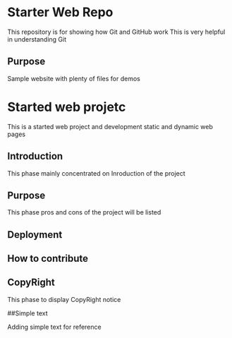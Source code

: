 # Starter Web Repo

This repository is for showing how Git and GitHub work
This is very helpful in understanding Git

## Purpose

Sample website with plenty of files for demos

# Started web projetc

This is a started web project and development static and dynamic web pages

## Introduction

This phase mainly concentrated on Inroduction of the project

## Purpose

This phase pros and cons of the project will be listed

## Deployment

## How to contribute

## CopyRight

This phase to display CopyRight notice

##Simple text

Adding simple text for reference